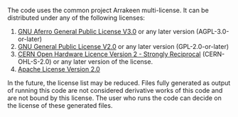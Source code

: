 The code uses the common project Arrakeen multi-license. It can be distributed under any of the following licenses:

1. [GNU Aferro General Public License V3.0](https://gitlab.com/Chips4Makers/c4m-arrakeen/-/blob/redtape_v1/LICENSES/agpl-3.0.txt) or any later version (AGPL-3.0-or-later)
1. [GNU General Public License V2.0](https://gitlab.com/Chips4Makers/c4m-arrakeen/-/blob/redtape_v1/LICENSES/gpl-2.0.txt) or any later version (GPL-2.0-or-later)
1. [CERN Open Hardware Licence Version 2 - Strongly Reciprocal](https://gitlab.com/Chips4Makers/c4m-arrakeen/-/blob/redtape_v1/LICENSES/cern_ohl_s_v2.txt) (CERN-OHL-S-2.0) or any later version of the license.
1. [Apache License Version 2.0](https://gitlab.com/Chips4Makers/c4m-arrakeen/-/blob/redtape_v1/LICENSES/apache-2.0.txt)

In the future, the license list may be reduced. Files fully generated as output of running this code are
not considered derivative works of this code and are not bound by this license. The user who runs the
code can decide on the license of these generated files.
